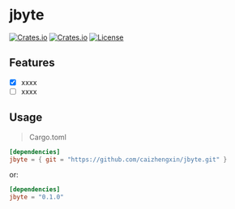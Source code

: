 # jbyte

[![Crates.io](https://img.shields.io/crates/v/jbyte)](https://crates.io/crates/jbyte)
[![Crates.io](https://img.shields.io/crates/d/jbyte)](https://crates.io/crates/jbyte)
[![License](https://img.shields.io/crates/l/jbyte)](LICENSE-MIT)

## Features

- [x] xxxx
- [ ] xxxx

## Usage

> Cargo.toml

```toml
[dependencies]
jbyte = { git = "https://github.com/caizhengxin/jbyte.git" }
```

or:

```toml
[dependencies]
jbyte = "0.1.0"
```
